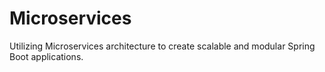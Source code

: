 # Microservices
Utilizing Microservices architecture to create scalable and modular Spring Boot applications.

